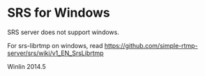 # SRS for Windows

SRS server does not support windows.

For srs-librtmp on windows, read https://github.com/simple-rtmp-server/srs/wiki/v1_EN_SrsLibrtmp

Winlin 2014.5